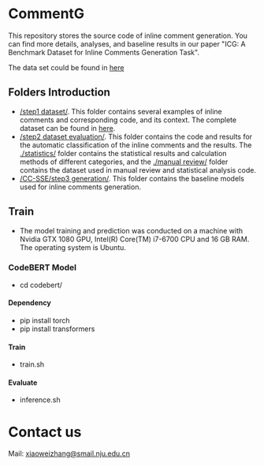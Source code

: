 # CommentG
This repository stores the source code of inline comment generation.
You can find more details, analyses, and baseline results in our paper "ICG: A Benchmark Dataset for Inline Comments Generation Task".

The data set could be found in [here](https://drive.google.com/file/d/1TBsi13E8iRLITJ4KyvhMUt-WG0fnKVq3/view?usp=share_link)

## Folders Introduction
* [/step1 dataset/](https://github.com/Sherww/CC-SSE/tree/main/step1%20data). This folder contains several examples of inline comments and corresponding code, and its context. The complete dataset can be found in [here](https://drive.google.com/file/d/1TBsi13E8iRLITJ4KyvhMUt-WG0fnKVq3/view?usp=share_link). 
* [/step2 dataset evaluation/](https://github.com/Sherww/CC-SSE/tree/main/step2%20dependency%20parser). This folder contains the code and results for the automatic classification of the inline comments and the results. The [./statistics/](https://github.com/Sherww/CC-SSE/tree/main/step2%20dependency%20parser/statistics/readability) folder contains the statistical results and calculation methods of different categories, and the [./manual review/](https://github.com/Sherww/CC-SSE/tree/main/step2%20dependency%20parser/statistics/manual%20respection) folder contains the dataset used in manual review and statistical analysis code. 
* [/CC-SSE/step3 generation/](https://github.com/Sherww/CC-SSE/tree/main/step3%20completion). This folder contains the baseline models used for inline comments generation.

## Train
* The model training and prediction was conducted on a machine with Nvidia GTX 1080 GPU, Intel(R) Core(TM) i7-6700 CPU and 16 GB RAM. The operating system is Ubuntu.
### CodeBERT Model
* cd codebert/
#### Dependency
* pip install torch
* pip install transformers
#### Train 
* train.sh
#### Evaluate
* inference.sh
# Contact us
Mail: xiaoweizhang@smail.nju.edu.cn


